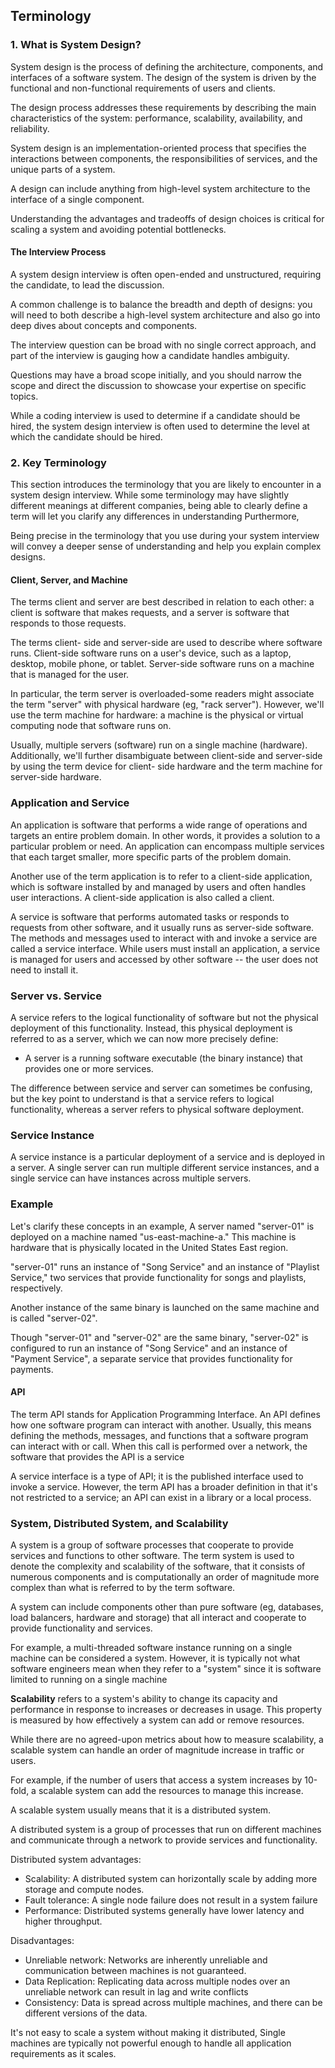 ## Terminology

### 1. What is System Design?

System design is the process of defining the architecture, components, and interfaces of a software
system. The design of the system is driven by the functional and non-functional requirements of
users and clients.

The design process addresses these requirements by describing the main characteristics of the system:
performance, scalability, availability, and reliability.

System design is an implementation-oriented process that specifies the interactions between
components, the responsibilities of services, and the unique parts of a system.

A design can include anything from high-level system architecture to the interface of a single
component.

Understanding the advantages and tradeoffs of design choices is critical for scaling a system
and avoiding potential bottlenecks.

#### The Interview Process
A system design interview is often open-ended and unstructured, requiring the candidate, to lead
the discussion. 

A common challenge is to balance the breadth and depth of designs: you will need to both describe
a high-level system architecture and also go into deep dives about concepts and components.

The interview question can be broad with no single correct approach, and part of the interview
is gauging how a candidate handles ambiguity.

Questions may have a broad scope initially, and you should narrow the scope and direct the
discussion to showcase your expertise on specific topics.

While a coding interview is used to determine if a candidate should be hired, the system design
interview is often used to determine the level at which the candidate should be hired.

### 2. Key Terminology
This section introduces the terminology that you are likely to encounter in a system design
interview. While some terminology may have slightly different meanings at different
companies, being able to clearly define a term will let you clarify any differences in
understanding Purthermore,

Being precise in the terminology that you use during your system interview will convey a deeper
sense of understanding and help you explain complex designs.

#### Client, Server, and Machine

The terms client and server are best described in relation to each other: a client is software
that makes requests, and a server is software that responds to those requests.

The terms client- side and server-side are used to describe where software runs. Client-side
software runs on a user's device, such as a laptop, desktop, mobile phone, or tablet. Server-side
software runs on a machine that is managed for the user.

In particular, the term server is overloaded-some readers might associate the term "server"
with physical hardware (eg, "rack server"). However, we'll use the term machine
for hardware: a machine is the physical or virtual computing node that software runs on.

Usually, multiple servers (software) run on a single machine (hardware). Additionally, we'll
further disambiguate between client-side and server-side by using the term device for client-
side hardware and the term machine for server-side hardware.

### Application and Service
An application is software that performs a wide range of operations and targets an entire
problem domain. In other words, it provides a solution to a particular problem or need. An
application can encompass multiple services that each target smaller, more specific parts of
the problem domain.

Another use of the term application is to refer to a client-side application, which is software
installed by and managed by users and often handles user interactions. A client-side
application is also called a client.

A service is software that performs automated tasks or responds to requests from other
software, and it usually runs as server-side software. The methods and messages used to
interact with and invoke a service are called a service interface. While users must install an
application, a service is managed for users and accessed by other software -- the user does not
need to install it.

### Server vs. Service

A service refers to the logical functionality of software but not the physical deployment of this
functionality. Instead, this physical deployment is referred to as a server, which we can now
more precisely define:

* A server is a running software executable (the binary instance) that provides one or more services.

The difference between service and server can sometimes be confusing, but the key point to understand
is that a service refers to logical functionality, whereas a server refers to physical software deployment.

### Service Instance

A service instance is a particular deployment of a service and is deployed in a server. A single
server can run multiple different service instances, and a single service can have instances
across multiple servers.

### Example

Let's clarify these concepts in an example, A server named "server-01" is deployed on a
machine named "us-east-machine-a." This machine is hardware that is physically located in
the United States East region.

"server-01" runs an instance of "Song Service" and an instance of "Playlist Service," two
services that provide functionality for songs and playlists, respectively.

Another instance of the same binary is launched on the same machine and is called "server-02".

Though "server-01" and "server-02" are the same binary, "server-02" is
configured to run an instance of "Song Service" and an instance of "Payment Service", a
separate service that provides functionality for payments.


#### API
The term API stands for Application Programming Interface. An API defines how one
software program can interact with another. Usually, this means defining the methods,
messages, and functions that a software program can interact with or call. When this call is
performed over a network, the software that provides the API is a service

A service interface is a type of API; it is the published interface
used to invoke a service. However, the term API has a broader definition in that it's not
restricted to a service; an API can exist in a library or a local process.



### System, Distributed System, and Scalability

A system is a group of software processes that cooperate to provide services and functions to
other software. The term system is used to denote the complexity and scalability of the
software, that it consists of numerous components and is computationally an order of
magnitude more complex than what is referred to by the term software.

A system can include components other than pure software (eg, databases, load balancers, hardware
and storage) that all interact and cooperate to provide functionality and services.

For example, a multi-threaded software instance running on a single machine can be
considered a system. However, it is typically not what software engineers mean when they refer
to a "system" since it is software limited to running on a single machine

**Scalability** refers to a system's ability to change its capacity and performance in response to
increases or decreases in usage. This property is measured by how effectively a system can add
or remove resources.

While there are no agreed-upon metrics about how to measure scalability, a scalable system can handle
an order of magnitude increase in traffic or users.

For example, if the number of users that access a system increases by 10-fold, a scalable system can
add the resources to manage this increase.

A scalable system usually means that it is a distributed system.

A distributed system is a group of processes that run on different machines and communicate
through a network to provide services and functionality.

Distributed system advantages:
* Scalability: A distributed system can horizontally scale by adding more storage and compute nodes.
* Fault tolerance: A single node failure does not result in a system failure
* Performance: Distributed systems generally have lower latency and higher throughput.

Disadvantages:
* Unreliable network: Networks are inherently unreliable and communication between machines is not guaranteed.
* Data Replication: Replicating data across multiple nodes over an unreliable network can result in lag and write conflicts
* Consistency: Data is spread across multiple machines, and there can be different versions of the data.

It's not easy to scale a system without making it distributed, 
Single machines are typically not powerful enough to handle all application requirements as it scales.
